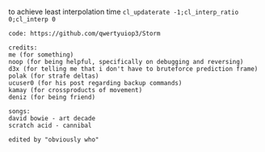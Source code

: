 to achieve least interpolation time `cl_updaterate -1;cl_interp_ratio 0;cl_interp 0`
```
code: https://github.com/qwertyuiop3/Storm

credits:
me (for something)
noop (for being helpful, specifically on debugging and reversing)
d3x (for telling me that i don't have to bruteforce prediction frame)
polak (for strafe deltas)
ucuser0 (for his post regarding backup commands)
kamay (for crossproducts of movement)
deniz (for being friend)

songs:
david bowie - art decade
scratch acid - cannibal

edited by "obviously who"
```